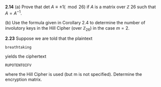 **2.14**
(a) Prove that det $A\equiv\pm 1(\mod 26)$ if $A$ is a matrix over $\mathbb{Z}$ 26 such that
$A=A^{-1}$.


(b) Use the formula given in Corollary 2.4 to determine the number of involutory keys in the Hill Cipher (over $\mathbb{Z}_{26}$) in the case $m=2$.



**2.23**
Suppose we are told that the plaintext

```
breathtaking
```
yields the ciphertext
```
RUPOTENTOIFV
```

where the Hill Cipher is used (but m is not specified). Determine the encryption matrix.